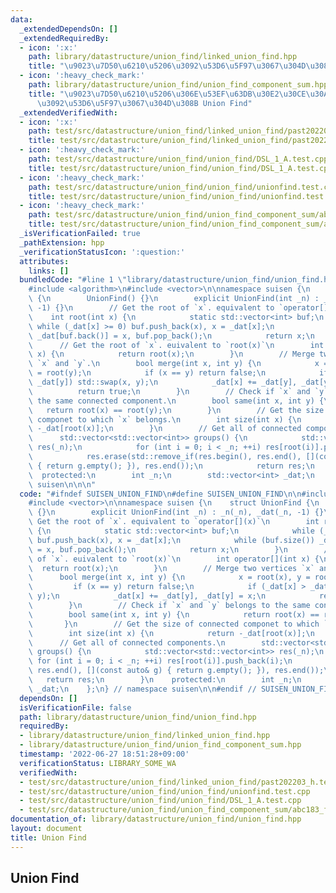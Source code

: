 ```yaml
---
data:
  _extendedDependsOn: []
  _extendedRequiredBy:
  - icon: ':x:'
    path: library/datastructure/union_find/linked_union_find.hpp
    title: "\u9023\u7D50\u6210\u5206\u3092\u53D6\u5F97\u3067\u304D\u308B Union Find"
  - icon: ':heavy_check_mark:'
    path: library/datastructure/union_find/union_find_component_sum.hpp
    title: "\u9023\u7D50\u6210\u5206\u306E\u53EF\u63DB\u30E2\u30CE\u30A4\u30C9\u548C\
      \u3092\u53D6\u5F97\u3067\u304D\u308B Union Find"
  _extendedVerifiedWith:
  - icon: ':x:'
    path: test/src/datastructure/union_find/linked_union_find/past202203_h.test.cpp
    title: test/src/datastructure/union_find/linked_union_find/past202203_h.test.cpp
  - icon: ':heavy_check_mark:'
    path: test/src/datastructure/union_find/union_find/DSL_1_A.test.cpp
    title: test/src/datastructure/union_find/union_find/DSL_1_A.test.cpp
  - icon: ':heavy_check_mark:'
    path: test/src/datastructure/union_find/union_find/unionfind.test.cpp
    title: test/src/datastructure/union_find/union_find/unionfind.test.cpp
  - icon: ':heavy_check_mark:'
    path: test/src/datastructure/union_find/union_find_component_sum/abc183_f.test.cpp
    title: test/src/datastructure/union_find/union_find_component_sum/abc183_f.test.cpp
  _isVerificationFailed: true
  _pathExtension: hpp
  _verificationStatusIcon: ':question:'
  attributes:
    links: []
  bundledCode: "#line 1 \"library/datastructure/union_find/union_find.hpp\"\n\n\n\n\
    #include <algorithm>\n#include <vector>\n\nnamespace suisen {\n    struct UnionFind\
    \ {\n        UnionFind() {}\n        explicit UnionFind(int _n) : _n(_n), _dat(_n,\
    \ -1) {}\n        // Get the root of `x`. equivalent to `operator[](x)`\n    \
    \    int root(int x) {\n            static std::vector<int> buf;\n           \
    \ while (_dat[x] >= 0) buf.push_back(x), x = _dat[x];\n            while (buf.size())\
    \ _dat[buf.back()] = x, buf.pop_back();\n            return x;\n        }\n  \
    \      // Get the root of `x`. euivalent to `root(x)`\n        int operator[](int\
    \ x) {\n            return root(x);\n        }\n        // Merge two vertices\
    \ `x` and `y`.\n        bool merge(int x, int y) {\n            x = root(x), y\
    \ = root(y);\n            if (x == y) return false;\n            if (_dat[x] >\
    \ _dat[y]) std::swap(x, y);\n            _dat[x] += _dat[y], _dat[y] = x;\n  \
    \          return true;\n        }\n        // Check if `x` and `y` belongs to\
    \ the same connected component.\n        bool same(int x, int y) {\n         \
    \   return root(x) == root(y);\n        }\n        // Get the size of connected\
    \ componet to which `x` belongs.\n        int size(int x) {\n            return\
    \ -_dat[root(x)];\n        }\n        // Get all of connected components.\n  \
    \      std::vector<std::vector<int>> groups() {\n            std::vector<std::vector<int>>\
    \ res(_n);\n            for (int i = 0; i < _n; ++i) res[root(i)].push_back(i);\n\
    \            res.erase(std::remove_if(res.begin(), res.end(), [](const auto& g)\
    \ { return g.empty(); }), res.end());\n            return res;\n        }\n  \
    \  protected:\n        int _n;\n        std::vector<int> _dat;\n    };\n} // namespace\
    \ suisen\n\n\n"
  code: "#ifndef SUISEN_UNION_FIND\n#define SUISEN_UNION_FIND\n\n#include <algorithm>\n\
    #include <vector>\n\nnamespace suisen {\n    struct UnionFind {\n        UnionFind()\
    \ {}\n        explicit UnionFind(int _n) : _n(_n), _dat(_n, -1) {}\n        //\
    \ Get the root of `x`. equivalent to `operator[](x)`\n        int root(int x)\
    \ {\n            static std::vector<int> buf;\n            while (_dat[x] >= 0)\
    \ buf.push_back(x), x = _dat[x];\n            while (buf.size()) _dat[buf.back()]\
    \ = x, buf.pop_back();\n            return x;\n        }\n        // Get the root\
    \ of `x`. euivalent to `root(x)`\n        int operator[](int x) {\n          \
    \  return root(x);\n        }\n        // Merge two vertices `x` and `y`.\n  \
    \      bool merge(int x, int y) {\n            x = root(x), y = root(y);\n   \
    \         if (x == y) return false;\n            if (_dat[x] > _dat[y]) std::swap(x,\
    \ y);\n            _dat[x] += _dat[y], _dat[y] = x;\n            return true;\n\
    \        }\n        // Check if `x` and `y` belongs to the same connected component.\n\
    \        bool same(int x, int y) {\n            return root(x) == root(y);\n \
    \       }\n        // Get the size of connected componet to which `x` belongs.\n\
    \        int size(int x) {\n            return -_dat[root(x)];\n        }\n  \
    \      // Get all of connected components.\n        std::vector<std::vector<int>>\
    \ groups() {\n            std::vector<std::vector<int>> res(_n);\n           \
    \ for (int i = 0; i < _n; ++i) res[root(i)].push_back(i);\n            res.erase(std::remove_if(res.begin(),\
    \ res.end(), [](const auto& g) { return g.empty(); }), res.end());\n         \
    \   return res;\n        }\n    protected:\n        int _n;\n        std::vector<int>\
    \ _dat;\n    };\n} // namespace suisen\n\n#endif // SUISEN_UNION_FIND\n"
  dependsOn: []
  isVerificationFile: false
  path: library/datastructure/union_find/union_find.hpp
  requiredBy:
  - library/datastructure/union_find/linked_union_find.hpp
  - library/datastructure/union_find/union_find_component_sum.hpp
  timestamp: '2022-06-27 18:51:28+09:00'
  verificationStatus: LIBRARY_SOME_WA
  verifiedWith:
  - test/src/datastructure/union_find/linked_union_find/past202203_h.test.cpp
  - test/src/datastructure/union_find/union_find/unionfind.test.cpp
  - test/src/datastructure/union_find/union_find/DSL_1_A.test.cpp
  - test/src/datastructure/union_find/union_find_component_sum/abc183_f.test.cpp
documentation_of: library/datastructure/union_find/union_find.hpp
layout: document
title: Union Find
---
```

## Union Find

